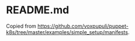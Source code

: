 # README.md

Copied from https://github.com/voxpupuli/puppet-k8s/tree/master/examples/simple_setup/manifests.
